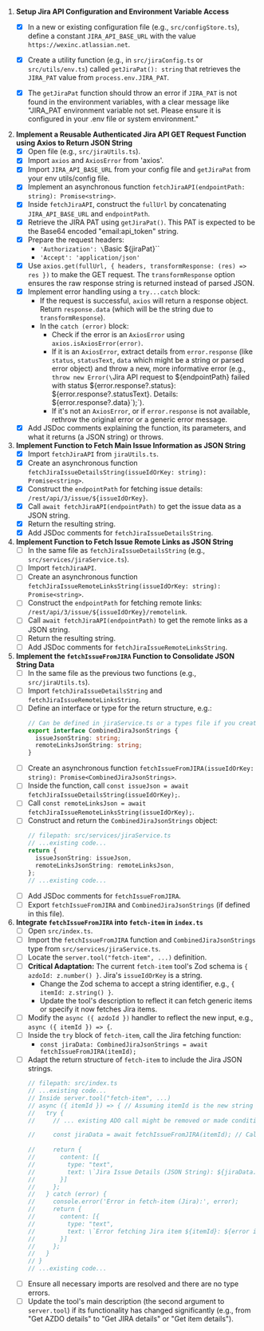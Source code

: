 1.  **Setup Jira API Configuration and Environment Variable Access**
    *   [x] In a new or existing configuration file (e.g., `src/configStore.ts`), define a constant `JIRA_API_BASE_URL` with the value `https://wexinc.atlassian.net`.
    *   [x] Create a utility function (e.g., in `src/jiraConfig.ts` or `src/utils/env.ts`) called `getJiraPat(): string` that retrieves the `JIRA_PAT` value from `process.env.JIRA_PAT`.
    *   [x] The `getJiraPat` function should throw an error if `JIRA_PAT` is not found in the environment variables, with a clear message like "JIRA_PAT environment variable not set. Please ensure it is configured in your .env file or system environment."


2.  **Implement a Reusable Authenticated Jira API GET Request Function using Axios to Return JSON String**
    *   [x] Open file (e.g., `src/jiraUtils.ts`).
    *   [x] Import `axios` and `AxiosError` from 'axios'.
    *   [x] Import `JIRA_API_BASE_URL` from your config file and `getJiraPat` from your env utils/config file.
    *   [x] Implement an asynchronous function `fetchJiraAPI(endpointPath: string): Promise<string>`.
    *   [x] Inside `fetchJiraAPI`, construct the `fullUrl` by concatenating `JIRA_API_BASE_URL` and `endpointPath`.
    *   [x] Retrieve the JIRA PAT using `getJiraPat()`. This PAT is expected to be the Base64 encoded "email:api_token" string.
    *   [x] Prepare the request headers:
        *   `'Authorization': \`Basic ${jiraPat}\``
        *   `'Accept': 'application/json'`
    *   [x] Use `axios.get(fullUrl, { headers, transformResponse: (res) => res })` to make the GET request. The `transformResponse` option ensures the raw response string is returned instead of parsed JSON.
    *   [x] Implement error handling using a `try...catch` block:
        *   If the request is successful, `axios` will return a response object. Return `response.data` (which will be the string due to `transformResponse`).
        *   In the `catch (error)` block:
            *   Check if the error is an `AxiosError` using `axios.isAxiosError(error)`.
            *   If it is an `AxiosError`, extract details from `error.response` (like `status`, `statusText`, `data` which might be a string or parsed error object) and throw a new, more informative error (e.g., `throw new Error(\`Jira API request to ${endpointPath} failed with status ${error.response?.status}: ${error.response?.statusText}. Details: ${error.response?.data}\`);`).
            *   If it's not an `AxiosError`, or if `error.response` is not available, rethrow the original error or a generic error message.
    *   [x] Add JSDoc comments explaining the function, its parameters, and what it returns (a JSON string) or throws.

3.  **Implement Function to Fetch Main Issue Information as JSON String**
    *   [x] Import `fetchJiraAPI` from `jiraUtils.ts`.
    *   [x] Create an asynchronous function `fetchJiraIssueDetailsString(issueIdOrKey: string): Promise<string>`.
    *   [x] Construct the `endpointPath` for fetching issue details: `/rest/api/3/issue/${issueIdOrKey}`.
    *   [x] Call `await fetchJiraAPI(endpointPath)` to get the issue data as a JSON string.
    *   [x] Return the resulting string.
    *   [x] Add JSDoc comments for `fetchJiraIssueDetailsString`.

4.  **Implement Function to Fetch Issue Remote Links as JSON String**
    *   [ ] In the same file as `fetchJiraIssueDetailsString` (e.g., `src/services/jiraService.ts`).
    *   [ ] Import `fetchJiraAPI`.
    *   [ ] Create an asynchronous function `fetchJiraIssueRemoteLinksString(issueIdOrKey: string): Promise<string>`.
    *   [ ] Construct the `endpointPath` for fetching remote links: `/rest/api/3/issue/${issueIdOrKey}/remotelink`.
    *   [ ] Call `await fetchJiraAPI(endpointPath)` to get the remote links as a JSON string.
    *   [ ] Return the resulting string.
    *   [ ] Add JSDoc comments for `fetchJiraIssueRemoteLinksString`.

5.  **Implement the `fetchIssueFromJIRA` Function to Consolidate JSON String Data**
    *   [ ] In the same file as the previous two functions (e.g., `src/jiraUtils.ts`).
    *   [ ] Import `fetchJiraIssueDetailsString` and `fetchJiraIssueRemoteLinksString`.
    *   [ ] Define an interface or type for the return structure, e.g.:
        ```typescript
        // Can be defined in jiraService.ts or a types file if you create one later
        export interface CombinedJiraJsonStrings {
          issueJsonString: string;
          remoteLinksJsonString: string;
        }
        ```
    *   [ ] Create an asynchronous function `fetchIssueFromJIRA(issueIdOrKey: string): Promise<CombinedJiraJsonStrings>`.
    *   [ ] Inside the function, call `const issueJson = await fetchJiraIssueDetailsString(issueIdOrKey);`.
    *   [ ] Call `const remoteLinksJson = await fetchJiraIssueRemoteLinksString(issueIdOrKey);`.
    *   [ ] Construct and return the `CombinedJiraJsonStrings` object:
        ```typescript
        // filepath: src/services/jiraService.ts
        // ...existing code...
        return {
          issueJsonString: issueJson,
          remoteLinksJsonString: remoteLinksJson,
        };
        // ...existing code...
        ```
    *   [ ] Add JSDoc comments for `fetchIssueFromJIRA`.
    *   [ ] Export `fetchIssueFromJIRA` and `CombinedJiraJsonStrings` (if defined in this file).

6.  **Integrate `fetchIssueFromJIRA` into `fetch-item` in `index.ts`**
    *   [ ] Open `src/index.ts`.
    *   [ ] Import the `fetchIssueFromJIRA` function and `CombinedJiraJsonStrings` type from `src/services/jiraService.ts`.
    *   [ ] Locate the `server.tool("fetch-item", ...)` definition.
    *   [ ] **Critical Adaptation:** The current `fetch-item` tool's Zod schema is `{ azdoId: z.number() }`. Jira's `issueIdOrKey` is a string.
        *   Change the Zod schema to accept a string identifier, e.g., `{ itemId: z.string() }`.
        *   Update the tool's description to reflect it can fetch generic items or specify it now fetches Jira items.
    *   [ ] Modify the `async ({ azdoId })` handler to reflect the new input, e.g., `async ({ itemId }) => {`.
    *   [ ] Inside the `try` block of `fetch-item`, call the Jira fetching function:
        *   `const jiraData: CombinedJiraJsonStrings = await fetchIssueFromJIRA(itemId);`
    *   [ ] Adapt the return structure of `fetch-item` to include the Jira JSON strings.
        ```typescript
        // filepath: src/index.ts
        // ...existing code...
        // Inside server.tool("fetch-item", ...)
        // async ({ itemId }) => { // Assuming itemId is the new string input for Jira key
        //   try {
        //     // ... existing ADO call might be removed or made conditional ...
        
        //     const jiraData = await fetchIssueFromJIRA(itemId); // Call the new Jira function
            
        //     return {
        //       content: [{ 
        //         type: "text", 
        //         text: \`Jira Issue Details (JSON String): ${jiraData.issueJsonString}\\n\\nJira Remote Links (JSON String): ${jiraData.remoteLinksJsonString}\`
        //       }]
        //     };
        //   } catch (error) {
        //     console.error('Error in fetch-item (Jira):', error);
        //     return {
        //       content: [{ 
        //         type: "text", 
        //         text: \`Error fetching Jira item ${itemId}: ${error instanceof Error ? error.message : 'Unknown error'}\`
        //       }]
        //     };
        //   }
        // }
        // ...existing code...
        ```
    *   [ ] Ensure all necessary imports are resolved and there are no type errors.
    *   [ ] Update the tool's main description (the second argument to `server.tool`) if its functionality has changed significantly (e.g., from "Get AZDO details" to "Get JIRA details" or "Get item details").